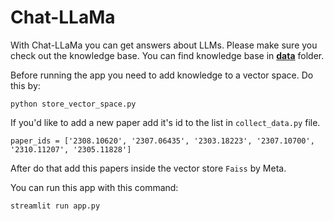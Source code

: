 # Chat-LLaMa
With Chat-LLaMa you can get answers about LLMs. Please make sure you check out the knowledge base. You can find knowledge base in <a href="https://github.com/GuldenizBektas/ChatBot-with-LLaMa/tree/main/data">**data**</a> folder.

Before running the app you need to add knowledge to a vector space. Do this by:
```
python store_vector_space.py
```
If you'd like to add a new paper add it's id to the list in `collect_data.py` file.

```
paper_ids = ['2308.10620', '2307.06435', '2303.18223', '2307.10700', '2310.11207', '2305.11828']
```

After do that add this papers inside the vector store `Faiss` by Meta.

You can run this app with this command:
```
streamlit run app.py
```

